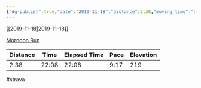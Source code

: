 ```yaml
---
{"dg-publish":true,"date":"2019-11-18","distance":2.38,"moving_time":"22:08","elapsed_time":"22:08","pace":"9:17","total_elevation_gain":219,"url":"https://www.strava.com/activities/2875066224","permalink":"/01-personal/strava/2019-11-18-mornoon-run/","dgPassFrontmatter":true}
---
```



[[2019-11-18\|2019-11-18]]

[Mornoon Run](https://www.strava.com/activities/2875066224)

| Distance | Time  | Elapsed Time | Pace | Elevation |
| -------- | ----- | ------------ | ---- | --------- |
| 2.38     | 22:08 | 22:08        | 9:17 | 219       |




#strava
